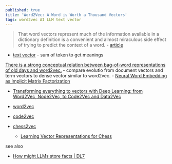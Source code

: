 ```yaml
---
published: true
title: 'Word2Vec: A Word is Worth a Thousand Vectors'
tags: word2vec AI LLM text vector
---
```

> That word vectors represent much of the information available in a dictionary definition is a convenient and almost miraculous side effect of trying to predict the context of a word. - [article](https://multithreaded.stitchfix.com/blog/2015/03/11/word-is-worth-a-thousand-vectors/)

- [text vector](https://www.youtube.com/shorts/FJtFZwbvkI4) - sum of token to get meanings 

[There is a strong conceptual relation between bag-of-word representations of old days and word2vec.](https://news.ycombinator.com/item?id=40073698) - compare evolutio from document vectors and term vectors to dense vector similar to word2vec.
	- [Neural Word Embedding as Implicit Matrix Factorization](https://proceedings.neurips.cc/paper_files/paper/2014/file/feab05aa91085b7a8012516bc3533958-Paper.pdf)

- [Transforming everything to vectors with Deep Learning: from Word2Vec, Node2Vec, to Code2Vec and Data2Vec](https://tungmphung.com/transforming-everything-to-vectors-with-deep-learning-from-word2vec-node2vec-to-code2vec-and-data2vec/)

- [word2vec](https://code.google.com/archive/p/word2vec/)

- [code2vec](https://code2vec.org/)

- [chess2vec](https://news.ycombinator.com/item?id=20711585)
	- [Learning Vector Representations for Chess](http://www.berkkapicioglu.com/wp-content/uploads/2018/11/chess2vec_nips_2018_short.pdf)
    
 see also
- [How might LLMs store facts | DL7](https://www.youtube.com/watch?v=9-Jl0dxWQs8) 
